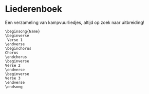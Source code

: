 # Liederenboek

Een verzameling van kampvuurliedjes, altijd op zoek naar uitbreiding!

``` 
\beginsong{Name}
\beginverse
 Verse 1
\endverse
\beginchorus
Chorus
\endchorus
\beginverse
Verse 2
\endverse
\beginverse
Verse 3
\endverse
\endsong
```
